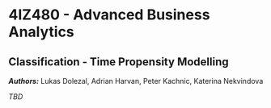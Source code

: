 # 4IZ480 - Advanced Business Analytics
## Classification - Time Propensity Modelling

_**Authors:**_ Lukas Dolezal, Adrian Harvan, Peter Kachnic, Katerina Nekvindova

_TBD_

